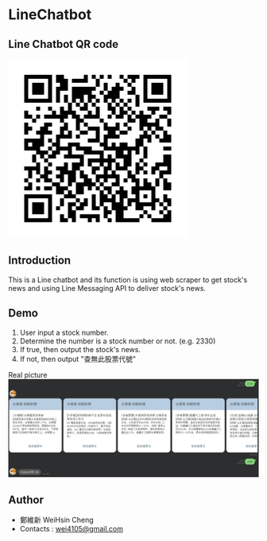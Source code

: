 # LineChatbot
## Line Chatbot QR code
![image](https://github.com/WeiWeiCheng123/LineChatBot/blob/main/image/%E5%A5%BD%E5%8F%8BQR_code.jpg)

## Introduction
This is a Line chatbot and its function is using web scraper to get stock's news and using Line  Messaging API to deliver stock's news.

## Demo
1. User input a stock number.
2. Determine the number is a stock number or not. (e.g. 2330)
3. If true, then output the stock's news.
4. If not, then output "查無此股票代號"

Real picture
![image](https://github.com/WeiWeiCheng123/LineChatBot/blob/main/image/demo2.jpg)

## Author
* 鄭維新 WeiHsin Cheng
* Contacts : wei4105@gmail.com
